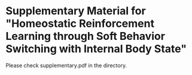 # Supplementary Material for "Homeostatic Reinforcement Learning through Soft Behavior Switching with Internal Body State"

Please check supplementary.pdf in the directory.

